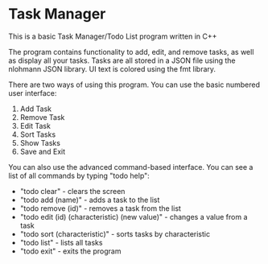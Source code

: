 # Task Manager

This is a basic Task Manager/Todo List program written in C++

The program contains functionality to add, edit, and remove tasks, as well as display all your tasks.
Tasks are all stored in a JSON file using the nlohmann JSON library.
UI text is colored using the fmt library.

There are two ways of using this program.
You can use the basic numbered user interface:

1. Add Task
2. Remove Task
3. Edit Task
4. Sort Tasks
5. Show Tasks
6. Save and Exit

You can also use the advanced command-based interface. You can see a list of all commands by typing "todo help":

- "todo clear" - clears the screen
- "todo add (name)" - adds a task to the list
- "todo remove (id)" - removes a task from the list
- "todo edit (id) (characteristic) (new value)" - changes a value from a task
- "todo sort (characteristic)" - sorts tasks by characteristic
- "todo list" - lists all tasks
- "todo exit" - exits the program
